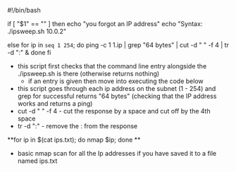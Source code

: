 #!/bin/bash 

if [ "$1" == "" ] 
then 
echo "you forgot an IP address"
echo "Syntax: ./ipsweep.sh 10.0.2"

else
for ip in `seq 1 254`; do
ping -c 1 $1.$ip | grep "64 bytes" | cut -d " " -f 4 | tr -d ":" &
done
fi
- this script first checks that the command line entry alongside the ./ipsweep.sh is there (otherwise returns nothing) 
	- if an entry is given then move into executing the code below
- this script goes through each ip address on the subnet  (1 - 254) and grep for successful returns "64 bytes" (checking that the IP address works and returns a ping)
- cut -d " " -f 4 - cut the response by a space and cut off by the 4th space 
- tr -d ":" - remove the : from the response



**for ip in $(cat ips.txt); do nmap $ip; done  **

- basic nmap scan for all the Ip addresses if you have saved it to a file named ips.txt 